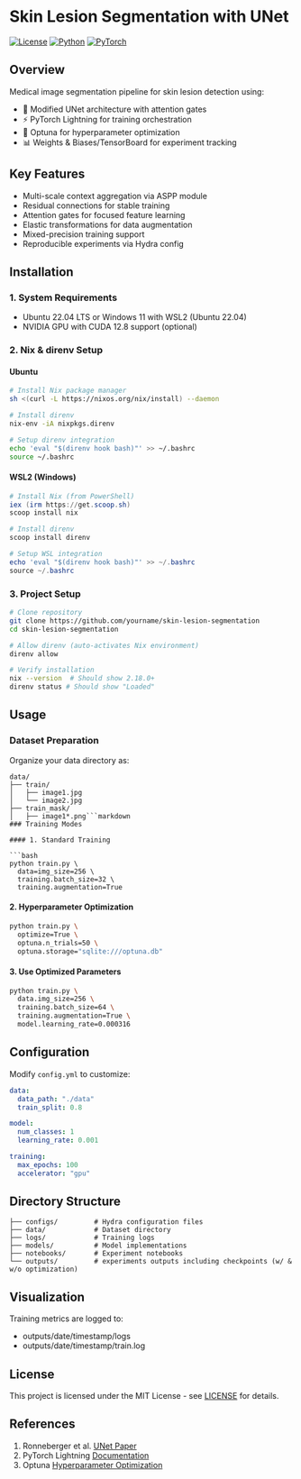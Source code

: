 # Skin Lesion Segmentation with UNet

[![License](https://img.shields.io/badge/License-MIT-blue.svg)](LICENSE)
[![Python](https://img.shields.io/badge/Python-3.9%20%7C%203.10%20%7C%203.12-blue)](https://www.python.org/)
[![PyTorch](https://img.shields.io/badge/PyTorch-2.0%2B-orange)](https://pytorch.org/)

## Overview
Medical image segmentation pipeline for skin lesion detection using:
- 🧠 Modified UNet architecture with attention gates
- ⚡ PyTorch Lightning for training orchestration
- 🧪 Optuna for hyperparameter optimization
- 📊 Weights & Biases/TensorBoard for experiment tracking

## Key Features
- Multi-scale context aggregation via ASPP module
- Residual connections for stable training
- Attention gates for focused feature learning
- Elastic transformations for data augmentation
- Mixed-precision training support
- Reproducible experiments via Hydra config


## Installation

### 1. System Requirements
- Ubuntu 22.04 LTS or Windows 11 with WSL2 (Ubuntu 22.04)
- NVIDIA GPU with CUDA 12.8 support (optional)

### 2. Nix & direnv Setup

#### Ubuntu
```bash
# Install Nix package manager
sh <(curl -L https://nixos.org/nix/install) --daemon

# Install direnv
nix-env -iA nixpkgs.direnv

# Setup direnv integration
echo 'eval "$(direnv hook bash)"' >> ~/.bashrc
source ~/.bashrc
```

#### WSL2 (Windows)
```powershell
# Install Nix (from PowerShell)
iex (irm https://get.scoop.sh)
scoop install nix

# Install direnv
scoop install direnv

# Setup WSL integration
echo 'eval "$(direnv hook bash)"' >> ~/.bashrc
source ~/.bashrc
```

### 3. Project Setup
```bash
# Clone repository
git clone https://github.com/yourname/skin-lesion-segmentation
cd skin-lesion-segmentation

# Allow direnv (auto-activates Nix environment)
direnv allow

# Verify installation
nix --version  # Should show 2.18.0+
direnv status # Should show "Loaded"
```


## Usage

### Dataset Preparation

Organize your data directory as:

```
data/
├── train/
│   ├── image1.jpg
│   └── image2.jpg
├── train_mask/
│   ├── image1*.png```markdown
### Training Modes

#### 1. Standard Training

```bash
python train.py \
  data=img_size=256 \
  training.batch_size=32 \
  training.augmentation=True
```

#### 2. Hyperparameter Optimization

```bash
python train.py \
  optimize=True \
  optuna.n_trials=50 \
  optuna.storage="sqlite:///optuna.db"
```

#### 3. Use Optimized Parameters

```bash
python train.py \
  data.img_size=256 \
  training.batch_size=64 \
  training.augmentation=True \
  model.learning_rate=0.000316
```

## Configuration

Modify `config.yml` to customize:

```yaml
data:
  data_path: "./data"
  train_split: 0.8

model:
  num_classes: 1
  learning_rate: 0.001

training:
  max_epochs: 100
  accelerator: "gpu"
```

## Directory Structure

```
├── configs/         # Hydra configuration files
├── data/            # Dataset directory
├── logs/            # Training logs
├── models/          # Model implementations
├── notebooks/       # Experiment notebooks
└── outputs/         # experiments outputs including checkpoints (w/ & w/o optimization)
```

## Visualization

Training metrics are logged to:

- outputs/date/timestamp/logs
- outputs/date/timestamp/train.log

## License

This project is licensed under the MIT License - see [LICENSE](LICENSE) for details.

## References

1. Ronneberger et al. [UNet Paper](https://arxiv.org/abs/1505.04597)
2. PyTorch Lightning [Documentation](https://lightning.ai/docs/pytorch/stable/)
3. Optuna [Hyperparameter Optimization](https://optuna.readthedocs.io/)
